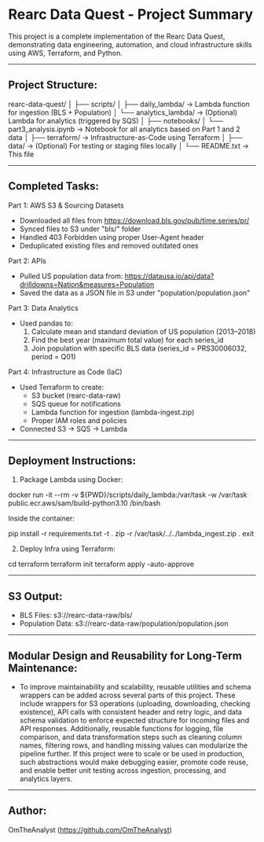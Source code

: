 Rearc Data Quest - Project Summary
==================================

This project is a complete implementation of the Rearc Data Quest, demonstrating data engineering, automation, and cloud infrastructure skills using AWS, Terraform, and Python.

------------------------------------------------------------
Project Structure:
------------------

rearc-data-quest/
│
├── scripts/
│   ├── daily_lambda/               -> Lambda function for ingestion (BLS + Population)
│   └── analytics_lambda/           -> (Optional) Lambda for analytics (triggered by SQS)
│
├── notebooks/
│   └── part3_analysis.ipynb        -> Notebook for all analytics based on Part 1 and 2 data
│
├── terraform/                      -> Infrastructure-as-Code using Terraform
│
├── data/                           -> (Optional) For testing or staging files locally
│
└── README.txt                      -> This file

------------------------------------------------------------
Completed Tasks:
----------------

Part 1: AWS S3 & Sourcing Datasets
- Downloaded all files from https://download.bls.gov/pub/time.series/pr/
- Synced files to S3 under "bls/" folder
- Handled 403 Forbidden using proper User-Agent header
- Deduplicated existing files and removed outdated ones

Part 2: APIs
- Pulled US population data from: https://datausa.io/api/data?drilldowns=Nation&measures=Population
- Saved the data as a JSON file in S3 under "population/population.json"

Part 3: Data Analytics
- Used pandas to:
  1. Calculate mean and standard deviation of US population (2013–2018)
  2. Find the best year (maximum total value) for each series_id
  3. Join population with specific BLS data (series_id = PRS30006032, period = Q01)

Part 4: Infrastructure as Code (IaC)
- Used Terraform to create:
  - S3 bucket (rearc-data-raw)
  - SQS queue for notifications
  - Lambda function for ingestion (lambda-ingest.zip)
  - Proper IAM roles and policies
- Connected S3 → SQS → Lambda

------------------------------------------------------------
Deployment Instructions:
------------------------

1. Package Lambda using Docker:

docker run -it --rm -v ${PWD}/scripts/daily_lambda:/var/task -w /var/task public.ecr.aws/sam/build-python3.10 /bin/bash

Inside the container:

pip install -r requirements.txt -t .
zip -r /var/task/../../lambda_ingest.zip .
exit

2. Deploy Infra using Terraform:

cd terraform
terraform init
terraform apply -auto-approve

------------------------------------------------------------
S3 Output:
----------

- BLS Files: s3://rearc-data-raw/bls/
- Population Data: s3://rearc-data-raw/population/population.json

------------------------------------------------------------
Modular Design and Reusability for Long-Term Maintenance:
-------------

- To improve maintainability and scalability, reusable utilities and schema wrappers can be added across several parts of this project. These include wrappers for S3 operations (uploading, downloading, checking existence), API calls with consistent header and retry logic, and data schema validation to enforce expected structure for incoming files and API responses. Additionally, reusable functions for logging, file comparison, and data transformation steps such as cleaning column names, filtering rows, and handling missing values can modularize the pipeline further. If this project were to scale or be used in production, such abstractions would make debugging easier, promote code reuse, and enable better unit testing across ingestion, processing, and analytics layers.


------------------------------------------------------------
Author:
-------

OmTheAnalyst (https://github.com/OmTheAnalyst)
